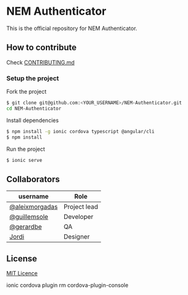 # NEM Authenticator

This is the official repository for NEM Authenticator.

## How to contribute

Check [CONTRIBUTING.md](CONTRIBUTING.md)

### Setup the project

Fork the project

```bash
$ git clone git@github.com:<YOUR_USERNAME>/NEM-Authenticator.git
cd NEM-Authenticator
```
Install dependencies

```bash
$ npm install -g ionic cordova typescript @angular/cli
$ npm install
```

Run the project

```bash
$ ionic serve
```

## Collaborators

| username | Role |
| --- | --- |
| [@aleixmorgadas](https://github.com/aleixmorgadas) | Project lead |
| [@guillemsole](https://github.com/guillemsole) | Developer |
| [@gerardbe](https://t.me/GerardBe) | QA |
| [Jordi](https://www.behance.net/JordiBrandia) | Designer |

## License

[MIT Licence](https://github.com/aleixmorgadas/NEM-Authenticator/blob/master/LICENSE)

[pull-request]:https://help.github.com/articles/about-pull-requests/
[telegram-group]:https://t.me/nemauth
[trello-roadmap]:https://trello.com/b/5YctwWt7/nem-authenticator-public-roadmap
[github-issues]:https://github.com/aleixmorgadas/NEM-Authenticator/issues

ionic cordova plugin rm cordova-plugin-console
